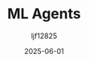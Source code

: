 ﻿---
title: "ML Agents"
date: 2025-06-01
categories: [Note]
tags: [Unity, Unity Packages, AI]
author: "ljf12825"
summary: Tutorial of Unity's ML Agents
---

